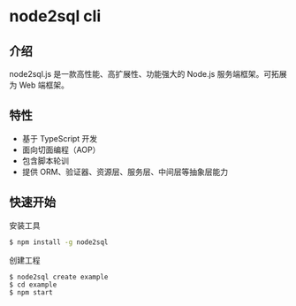 # node2sql cli

## 介绍
node2sql.js 是一款高性能、高扩展性、功能强大的 Node.js 服务端框架。可拓展为 Web 端框架。

## 特性
- 基于 TypeScript 开发
- 面向切面编程（AOP）
- 包含脚本轮训
- 提供 ORM、验证器、资源层、服务层、中间层等抽象层能力

## 快速开始
安装工具
```bash
$ npm install -g node2sql
```

创建工程
```
$ node2sql create example
$ cd example
$ npm start
```
